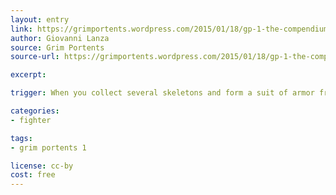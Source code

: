 ```yaml
---
layout: entry
link: https://grimportents.wordpress.com/2015/01/18/gp-1-the-compendium-of-classes/
author: Giovanni Lanza
source: Grim Portents
source-url: https://grimportents.wordpress.com/2015/01/18/gp-1-the-compendium-of-classes/

excerpt:

trigger: When you collect several skeletons and form a suit of armor from them, then perform the Ritual of the Deathless to bind it to your flesh...

categories:
- fighter

tags:
- grim portents 1

license: cc-by
cost: free
---
```

